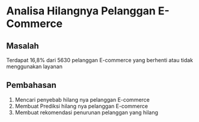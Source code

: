 # Analisa Hilangnya Pelanggan E-Commerce

## Masalah
Terdapat 16,8% dari 5630 pelanggan E-commerce yang berhenti atau tidak menggunakan layanan

## Pembahasan
1. Mencari penyebab hilang nya pelanggan E-commerce
2. Membuat Prediksi hilang nya pelanggan E-commerce
3. Membuat rekomendasi penurunan pelanggan yang hilang
